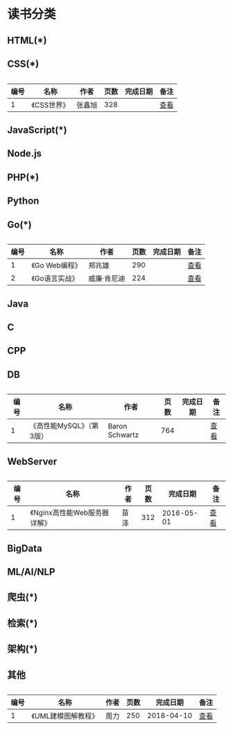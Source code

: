 # 读书分类

## HTML(*)


## CSS(*)

###### 
|编号	|名称					|作者	|页数	|完成日期		|备注				|
|-------|-----------------------|-------|-------|-----------|-------------------|
|1 		|《CSS世界》|张鑫旭|328||[查看](https://item.jd.com/12262251.html)|


## JavaScript(*)


## Node.js


## PHP(*)


## Python


## Go(*)

###### 
|编号	|名称					|作者	|页数	|完成日期		|备注				|
|-------|-----------------------|-------|-------|-----------|-------------------|
|1 		|《Go Web编程》|郑兆雄|290||[查看](https://item.jd.com/12252845.html)|
|2 		|《Go语言实战》|威廉·肯尼迪|224||[查看](https://item.jd.com/12136974.html)|


## Java


## C


## CPP


## DB

###### 
|编号	|名称					|作者	|页数	|完成日期		|备注				|
|-------|-----------------------|-------|-------|-----------|-------------------|
|1 		|《高性能MySQL》（第3版）|Baron Schwartz|764||[查看](https://item.jd.com/11220393.html)|


## WebServer

###### 
|编号	|名称					|作者	|页数	|完成日期		|备注				|
|-------|-----------------------|-------|-------|-----------|-------------------|
|1 		|《Nginx高性能Web服务器详解》|苗泽|312|2016-05-01|[查看](https://item.jd.com/11344355.html)|


## BigData


## ML/AI/NLP


## 爬虫(*)


## 检索(*)


## 架构(*)


## 其他

###### 

|编号	|名称					|作者	|页数	|完成日期		|备注				|
|-------|-----------------------|-------|-------|-----------|-------------------|
|1 		|《UML建模图解教程》|周力|250|2018-04-10|[查看](https://item.jd.com/22725809821.html)|
